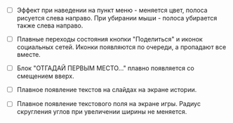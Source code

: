 - [ ] Эффект при наведении на пункт меню - меняется цвет, полоса рисуется слева направо. При убирании мыши - полоса убирается также слева направо.
- [ ] Плавные переходы состояния кнопки "Поделиться" и иконок социальных сетей. Иконки появляются по очереди, а пропадают все вместе.
- [ ] Блок "ОТГАДАЙ ПЕРВЫМ МЕСТО..." плавно появляется со смещением вверх.
- [ ] Плавное появление текстов на слайдах на экране истории.
- [ ] Плавное появление текстового поля на экране игры. Радиус скругления углов при увеличении ширины не меняется.

